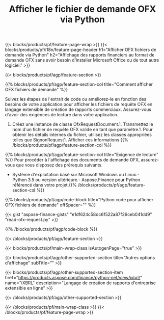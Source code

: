 ﻿---
title: Afficher le fichier de demande OFX via Python
description: Exemple de code pour l'affichage du fichier de requête OFX. Utilisez l'exemple de code API pour afficher les fichiers de demande de lot OFX dans les applications basées sur Python. 
url: /fr/python-net/view/ofx-request/
family: finance
platformtag: python
feature: view
informat: OFX request
outformat: 
otherformats: 
---
{{< blocks/products/pf/feature-page-wrap >}}
{{< blocks/products/pf/i18n/feature-page-header h1="Afficher OFX fichiers de demande via Python" h2="Affichage des rapports financiers au format de demande OFX sans avoir besoin d\'installer Microsoft Office ou de tout autre logiciel." >}}

{{< blocks/products/pf/agp/feature-section >}}

{{% blocks/products/pf/agp/feature-section-col title="Comment afficher OFX fichiers de demande" %}}

Suivez les étapes de l'extrait de code ou améliorez-le en fonction des besoins de votre application pour afficher les fichiers de requête OFX en langage extensible de création de rapports commerciaux. Assurez-vous d'avoir des exigences de lecture dans votre application.

1. Créez une instance de classe OfxRequestDocument.1. Transmettez le nom d'un fichier de requête OFX valide en tant que paramètre.1. Pour obtenir les détails internes du fichier, utilisez les classes appropriées telles que SignonRequest1. Afficher ces informations
{{% /blocks/products/pf/agp/feature-section-col %}}

{{% blocks/products/pf/agp/feature-section-col title="Exigence de lecture" %}}
Pour procéder à l'affichage des documents de demande OFX, assurez-vous que vous disposez des prérequis suivants. 
- Système d'exploitation basé sur Microsoft Windows ou Linux.- Python 3.5 ou version ultérieure.- Aspose.Finance pour Python référencé dans votre projet.{{% /blocks/products/pf/agp/feature-section-col %}}

{{% blocks/products/pf/agp/code-block title="Python code pour afficher OFX fichiers de demande" offSpacer="" %}}

{{< gist "aspose-finance-gists" "e1df624c58dc6f522a87f29ceb041dd9" "read-ofx-request.py" >}}

{{% /blocks/products/pf/agp/code-block %}}

{{< /blocks/products/pf/agp/feature-section >}}

{{< blocks/products/pf/main-wrap-class isAutogenPage="true" >}}

{{< blocks/products/pf/agp/other-supported-section title="Autres options d\'affichage" subTitle="" >}}

{{< blocks/products/pf/agp/other-supported-section-item href="https://products.aspose.com/finance/python-net/view/ixbrl/" name="iXBRL" description="Langage de création de rapports d\'entreprise extensible en ligne" >}}

{{< /blocks/products/pf/agp/other-supported-section >}}

{{< /blocks/products/pf/main-wrap-class >}}
{{< /blocks/products/pf/feature-page-wrap >}}